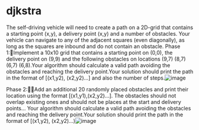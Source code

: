 # djkstra
The self-driving vehicle will need to create a path on a 2D-grid that contains a starting point (x,y), a delivery point (x,y) and a number of obstacles. Your vehicle can navigate to any of the adjacent squares (even diagonally), as long as the squares are inbound and do not contain an obstacle.
Phase 1:Implement a 10x10 grid that contains a starting point on (0,0), the delivery point on (9,9) and the following obstacles on locations (9,7) (8,7) (6,7) (6,8).Your algorithm should calculate a valid path avoiding the obstacles and reaching the delivery point.Your solution should print the path in the format of [(x1,y2), (x2,y2)...] and also the number of steps.![image](https://user-images.githubusercontent.com/97548017/174972351-5dd31aa6-f78e-4336-a63c-5598644eba27.png)

Phase 2:Add an additional 20 randomly placed obstacles and print their location using the format [(x1,y1),(x2,y2)...]. The obstacles should not overlap existing ones and should not be places at the start and delivery points... Your algorithm should calculate a valid path avoiding the obstacles and reaching the delivery point.Your solution should print the path in the format of [(x1,y2), (x2,y2)...)![image](https://user-images.githubusercontent.com/97548017/174972421-11c292d9-98dc-4ef9-864e-224b0bf33afe.png)
